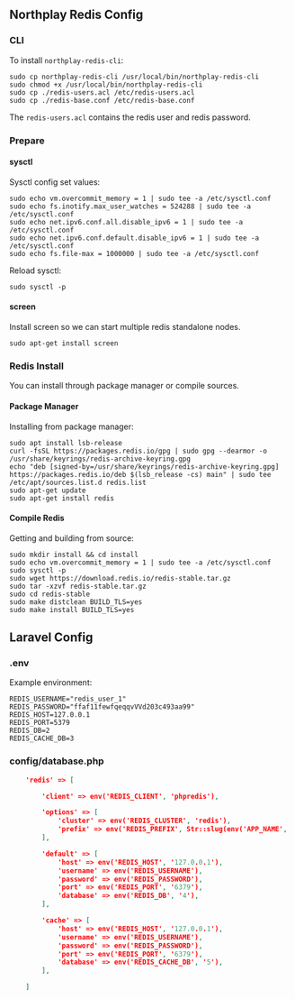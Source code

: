 ## Northplay Redis Config

### CLI

To install `northplay-redis-cli`:
```shell
sudo cp northplay-redis-cli /usr/local/bin/northplay-redis-cli
sudo chmod +x /usr/local/bin/northplay-redis-cli
sudo cp ./redis-users.acl /etc/redis-users.acl
sudo cp ./redis-base.conf /etc/redis-base.conf
```

The `redis-users.acl` contains the redis user and redis password.

### Prepare

#### sysctl

Sysctl config set values:

```shell
sudo echo vm.overcommit_memory = 1 | sudo tee -a /etc/sysctl.conf
sudo echo fs.inotify.max_user_watches = 524288 | sudo tee -a /etc/sysctl.conf
sudo echo net.ipv6.conf.all.disable_ipv6 = 1 | sudo tee -a /etc/sysctl.conf
sudo echo net.ipv6.conf.default.disable_ipv6 = 1 | sudo tee -a /etc/sysctl.conf
sudo echo fs.file-max = 1000000 | sudo tee -a /etc/sysctl.conf
```

Reload sysctl:
```shell
sudo sysctl -p
```

#### screen
Install screen so we can start multiple redis standalone nodes.

`sudo apt-get install screen`


### Redis Install

You can install through package manager or compile sources.

#### Package Manager

Installing from package manager:
```shell
sudo apt install lsb-release
curl -fsSL https://packages.redis.io/gpg | sudo gpg --dearmor -o /usr/share/keyrings/redis-archive-keyring.gpg
echo "deb [signed-by=/usr/share/keyrings/redis-archive-keyring.gpg] https://packages.redis.io/deb $(lsb_release -cs) main" | sudo tee /etc/apt/sources.list.d redis.list
sudo apt-get update
sudo apt-get install redis
```

#### Compile Redis

Getting and building from source:

```shell
sudo mkdir install && cd install
sudo echo vm.overcommit_memory = 1 | sudo tee -a /etc/sysctl.conf
sudo sysctl -p
sudo wget https://download.redis.io/redis-stable.tar.gz
sudo tar -xzvf redis-stable.tar.gz
sudo cd redis-stable
sudo make distclean BUILD_TLS=yes
sudo make install BUILD_TLS=yes
```

## Laravel Config
### .env

Example environment:
```shell
REDIS_USERNAME="redis_user_1"
REDIS_PASSWORD="ffaf11fewfqeqqvVVd203c493aa99"
REDIS_HOST=127.0.0.1
REDIS_PORT=5379
REDIS_DB=2
REDIS_CACHE_DB=3

```

### config/database.php

```json
    'redis' => [

        'client' => env('REDIS_CLIENT', 'phpredis'),

        'options' => [
            'cluster' => env('REDIS_CLUSTER', 'redis'),
            'prefix' => env('REDIS_PREFIX', Str::slug(env('APP_NAME', 'laravel'), '_').'_database_'),
        ],

        'default' => [
            'host' => env('REDIS_HOST', '127.0.0.1'),
            'username' => env('REDIS_USERNAME'),
            'password' => env('REDIS_PASSWORD'),
            'port' => env('REDIS_PORT', '6379'),
            'database' => env('REDIS_DB', '4'),
        ],

        'cache' => [
            'host' => env('REDIS_HOST', '127.0.0.1'),
            'username' => env('REDIS_USERNAME'),
            'password' => env('REDIS_PASSWORD'),
            'port' => env('REDIS_PORT', '6379'),
            'database' => env('REDIS_CACHE_DB', '5'),
        ],

    ]

```